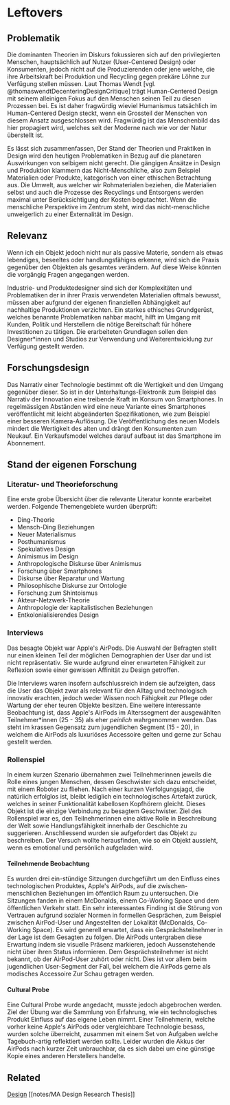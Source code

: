 # Leftovers

## Problematik

Die dominanten Theorien im Diskurs fokussieren sich auf den privilegierten Menschen, hauptsächlich auf Nutzer (User-Centered Design) oder Konsumenten, jedoch nicht auf die Produzierenden oder jene welche, die ihre Arbeitskraft bei Produktion und Recycling gegen prekäre Löhne zur Verfügung stellen müssen. Laut Thomas Wendt [vgl. @thomaswendtDecenteringDesignCritique] trägt Human-Centered Design mit seinem alleinigen Fokus auf den Menschen seinen Teil zu diesen Prozessen bei. Es ist daher fragwürdig wieviel Humanismus tatsächlich im Human-Centered Design steckt, wenn ein Grossteil der Menschen von diesem Ansatz ausgeschlossen wird. Fragwürdig ist das Menschenbild das hier propagiert wird, welches seit der Moderne nach wie vor der Natur überstellt ist.

Es lässt sich zusammenfassen, Der Stand der Theorien und Praktiken in Design wird den heutigen Problematiken in Bezug auf die planetaren Auswirkungen von selbigem nicht gerecht.  Die gängigen Ansätze in Design und Produktion klammern das Nicht-Menschliche, also zum Beispiel Materialien oder Produkte, kategorisch von einer ethischen Betrachtung aus. Die Umwelt, aus welcher wir Rohmaterialen beziehen, die Materialien selbst und auch die Prozesse des Recyclings und Entsorgens werden maximal unter Berücksichtigung der Kosten begutachtet. Wenn die menschliche Perspektive im Zentrum steht, wird das nicht-menschliche unweigerlich zu einer Externalität im Design.

## Relevanz
Wenn ich ein Objekt jedoch nicht nur als passive Materie, sondern als etwas lebendiges, beseeltes oder handlungsfähiges erkenne, wird sich die Praxis gegenüber den Objekten als gesamtes verändern. Auf diese Weise könnten die vorgängig Fragen angegangen werden.

Industrie- und Produktedesigner sind sich der Komplexitäten und Problematiken der in ihrer Praxis verwendeten Materialien oftmals bewusst, müssen aber aufgrund der eigenen finanziellen Abhängigkeit auf nachhaltige Produktionen verzichten. Ein starkes ethisches Grundgerüst, welches benannte Problematiken nahbar macht, hilft im Umgang mit Kunden, Politik und Herstellern die nötige Bereitschaft für höhere Investitionen zu tätigen. Die erarbeiteten Grundlagen sollen den Designer*innen und Studios zur Verwendung und Weiterentwicklung zur Verfügung gestellt werden.

## Forschungsdesign
Das Narrativ einer Technologie bestimmt oft die Wertigkeit und den Umgang gegenüber dieser. So ist in der Unterhaltungs-Elektronik zum Beispiel das Narrativ der Innovation eine treibende Kraft im Konsum von Smartphones. In regelmässigen Abständen wird eine neue Variante eines Smartphones veröffentlicht mit leicht abgeänderten Spezifikationen, wie zum Beispiel einer besseren Kamera-Auflösung. Die Veröffentlichung des neuen Models mindert die Wertigkeit des alten und drängt den Konsumenten zum Neukauf. Ein Verkaufsmodel welches darauf aufbaut ist das Smartphone im Abonnement.



## Stand der eigenen Forschung
### Literatur- und Theorieforschung
Eine erste grobe Übersicht über die relevante Literatur konnte erarbeitet werden. Folgende Themengebiete wurden überprüft: 

- Ding-Theorie
- Mensch-Ding Beziehungen
- Neuer Materialismus
- Posthumanismus
- Spekulatives Design
- Animismus im Design
- Anthropologische Diskurse über Animismus
- Forschung über Smartphones
- Diskurse über Reparatur und Wartung
- Philosophische Diskurse zur Ontologie
- Forschung zum Shintoismus
- Akteur-Netzwerk-Theorie
- Anthropologie der kapitalistischen Beziehungen
- Entkolonialisierendes Design

### Interviews
Das besagte Objekt war Apple's AirPods. Die Auswahl der Befragten stellt nur einen kleinen Teil der möglichen Demographien der User dar und ist nicht repräsentativ. Sie wurde aufgrund einer erwarteten Fähigkeit zur Reflexion sowie einer gewissen Affinität zu Design getroffen.

Die Interviews waren insofern aufschlussreich indem sie aufzeigten, dass die User das Objekt zwar als relevant für den Alltag und technologisch innovativ erachten, jedoch weder Wissen noch Fähigkeit zur Pflege oder Wartung der eher teuren Objekte besitzen. Eine weitere interessante Beobachtung ist, dass Apple's AirPods im Alterssegment der ausgewählten Teilnehmer*innen (25 - 35) als eher _peinlich_ wahrgenommen werden. Das steht im krassen Gegensatz zum jugendlichen Segment (15 - 20), in welchem die AirPods als luxuriöses Accessoire gelten und gerne zur Schau gestellt werden.

### Rollenspiel
In einem kurzen Szenario übernahmen zwei Teilnehmerinnen jeweils die Rolle eines jungen Menschen, dessen Geschwister sich dazu entscheidet, mit einem Roboter zu fliehen. Nach einer kurzen Verfolgungsjagd, die natürlich erfolglos ist, bleibt lediglich ein technologisches Artefakt zurück, welches in seiner Funktionalität kabellosen Kopfhörern gleicht. Dieses Objekt ist die einzige Verbindung zu besagtem Geschwister. Ziel des Rollenspiel war es, den Teilnehmerinnen eine aktive Rolle in Beschreibung der Welt sowie Handlungsfähigkeit innerhalb der Geschichte zu suggerieren. Anschliessend wurden sie aufgefordert das Objekt zu beschreiben. Der Versuch wollte herausfinden, wie so ein Objekt aussieht, wenn es emotional und persönlich aufgeladen wird.

#### Teilnehmende Beobachtung
Es wurden drei ein-stündige Sitzungen durchgeführt um den Einfluss eines technologischen Produktes, Apple's AirPods, auf die zwischen-menschlichen Beziehungen im öffentlich Raum zu untersuchen. Die Sitzungen fanden in einem McDonalds, einem Co-Working Space und dem öffentlichen Verkehr statt. Ein sehr interessantes Finding ist die Störung von Vertrauen aufgrund sozialer Normen in formellen Gesprächen, zum Beispiel zwischen AirPod-User und Angestellten der Lokalität (McDonalds, Co-Working Space). Es wird generell erwartet, dass ein Gesprächsteilnehmer in der Lage ist dem Gesagten zu folgen. Die AirPods untergraben diese Erwartung indem sie visuelle Präsenz markieren, jedoch Aussenstehende nicht über ihren Status informieren. Dem Gesprächsteilnehmer ist nicht bekannt, ob der AirPod-User zuhört oder nicht. Dies ist vor allem beim jugendlichen User-Segment der Fall, bei welchem die AirPods gerne als modisches Accessoire Zur Schau getragen werden.

#### Cultural Probe 
Eine Cultural Probe wurde angedacht, musste jedoch abgebrochen werden. Ziel der Übung war die Sammlung von Erfahrung, wie ein technologisches Produkt Einfluss auf das eigene Leben nimmt. Einer Teilnehmerin, welche vorher keine Apple's AirPods oder vergleichbare Technologie besass, wurden solche überreicht, zusammen mit einem Set von Aufgaben welche Tagebuch-artig reflektiert werden sollte. Leider wurden die Akkus der AirPods nach kurzer Zeit unbrauchbar, da es sich dabei um eine günstige Kopie eines anderen Herstellers handelte. 

## Related
[Design](notes/Design.md) [[notes/MA Design Research Thesis]]